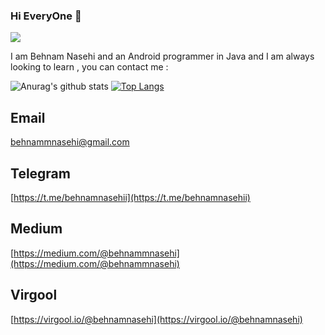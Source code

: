 ### Hi EveryOne 👋
![](https://visitor-badge.glitch.me/badge?page_id=behnamnasehi)

I am Behnam Nasehi and an Android programmer in Java and I am always looking to learn , you can contact me  :

![Anurag's github stats](https://github-readme-stats.vercel.app/api?username=behnamnasehi&show_icons=true&theme=graywhite) [![Top Langs](https://github-readme-stats.vercel.app/api/top-langs/?username=behnamnasehi)](https://github.com/anuraghazra/github-readme-stats)


## Email

behnammnasehi@gmail.com

## Telegram

[https://t.me/behnamnasehii](https://t.me/behnamnasehii)

## Medium

[https://medium.com/@behnammnasehi](https://medium.com/@behnammnasehi)

## Virgool

[https://virgool.io/@behnamnasehi](https://virgool.io/@behnamnasehi)
